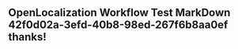 <properties
ms.topic="hero-topic"
ms.test1="hero-topic"
ms.test2="test"/>

## OpenLocalization Workflow Test MarkDown 42f0d02a-3efd-40b8-98ed-267f6b8aa0ef thanks!
